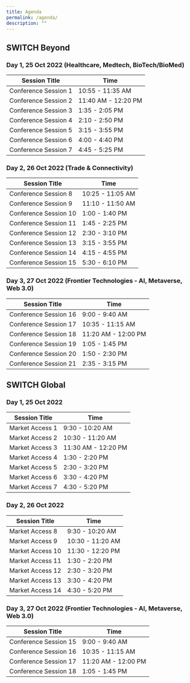 ```yaml
---
title: Agenda
permalink: /agenda/
description: ""
---
```

## SWITCH Beyond 

### **Day 1, 25 Oct 2022 (Healthcare, Medtech, BioTech/BioMed)**
| Session Title | Time | 
| -------- | -------- |
| Conference Session 1  | 10:55 - 11:35 AM |
| Conference Session 2  | 11:40 AM - 12:20 PM  |
| Conference Session 3 | 1:35 - 2:05 PM     |
| Conference Session 4 | 2:10 - 2:50 PM     |
| Conference Session 5 | 3:15 - 3:55 PM     |
| Conference Session 6 | 4:00 - 4:40 PM     |
| Conference Session 7 | 4:45 - 5:25 PM     | 

### **Day 2, 26 Oct 2022 (Trade & Connectivity)**
| Session Title | Time | 
| -------- | -------- |
| Conference Session 8  | 10:25 - 11:05 AM |
| Conference Session 9 | 11:10  - 11:50 AM |
| Conference Session 10 | 1:00 - 1:40 PM     |
| Conference Session 11 | 1:45 - 2:25 PM     |
| Conference Session 12 | 2:30 - 3:10 PM     |
| Conference Session 13 | 3:15 - 3:55 PM     |
| Conference Session 14 | 4:15 - 4:55 PM     | 
| Conference Session 15 | 5:30 - 6:10 PM     | 

### **Day 3, 27 Oct 2022 (Frontier Technologies - AI, Metaverse, Web 3.0)**
| Session Title | Time | 
| -------- | -------- |
| Conference Session 16  | 9:00 - 9:40 AM |
| Conference Session 17 | 10:35  - 11:15 AM |
| Conference Session 18 | 11:20 AM - 12:00 PM     |
| Conference Session 19 | 1:05 - 1:45 PM     |
| Conference Session 20 | 1:50 - 2:30 PM     |
| Conference Session 21 | 2:35 - 3:15 PM     |


## SWITCH Global  

### **Day 1, 25 Oct 2022**
| Session Title | Time | 
| -------- | -------- |
| Market Access 1  | 9:30 - 10:20 AM |
| Market Access 2  | 10:30 - 11:20 AM  |
| Market Access 3 | 11:30 AM - 12:20 PM     |
| Market Access 4 | 1:30 - 2:20 PM     |
| Market Access 5 | 2:30 - 3:20 PM     |
| Market Access 6 | 3:30 - 4:20 PM     |
| Market Access 7 | 4:30 - 5:20 PM     | 

### **Day 2, 26 Oct 2022**
| Session Title | Time | 
| -------- | -------- |
| Market Access 8  | 9:30 - 10:20 AM |
| Market Access 9 | 10:30  - 11:20 AM |
| Market Access 10 | 11:30 - 12:20 PM     |
| Market Access 11 | 1:30 - 2:20 PM     |
| Market Access 12 | 2:30 - 3:20 PM     |
| Market Access 13 | 3:30 - 4:20 PM     |
| Market Access 14 | 4:30 - 5:20 PM     | 

### **Day 3, 27 Oct 2022 (Frontier Technologies - AI, Metaverse, Web 3.0)**
| Session Title | Time | 
| -------- | -------- |
| Conference Session 15  | 9:00 - 9:40 AM |
| Conference Session 16 | 10:35  - 11:15 AM |
| Conference Session 17 | 11:20 AM - 12:00 PM     |
| Conference Session 18 | 1:05 - 1:45 PM     |